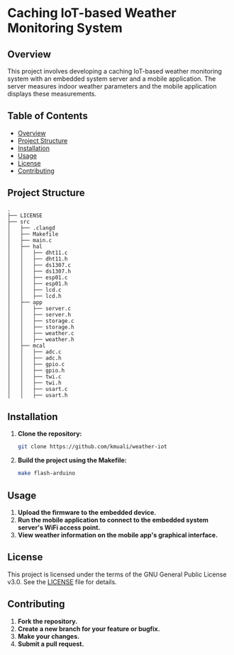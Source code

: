 # Caching IoT-based Weather Monitoring System

## Overview
This project involves developing a caching IoT-based weather monitoring system with an embedded system server and a mobile application. The server measures indoor weather parameters and the mobile application displays these measurements.

## Table of Contents
- [Overview](#overview)
- [Project Structure](#project-structure)
- [Installation](#installation)
- [Usage](#usage)
- [License](#license)
- [Contributing](#contributing)

## Project Structure

```
.
├── LICENSE
├── src
│   ├── .clangd
│   ├── Makefile
│   ├── main.c
│   ├── hal
│   │   ├── dht11.c
│   │   ├── dht11.h
│   │   ├── ds1307.c
│   │   ├── ds1307.h
│   │   ├── esp01.c
│   │   ├── esp01.h
│   │   ├── lcd.c
│   │   ├── lcd.h
│   ├── app
│   │   ├── server.c
│   │   ├── server.h
│   │   ├── storage.c
│   │   ├── storage.h
│   │   ├── weather.c
│   │   ├── weather.h
│   ├── mcal
│   │   ├── adc.c
│   │   ├── adc.h
│   │   ├── gpio.c
│   │   ├── gpio.h
│   │   ├── twi.c
│   │   ├── twi.h
│   │   ├── usart.c
│   │   ├── usart.h
```

## Installation

1. **Clone the repository:**
   ```bash
   git clone https://github.com/kmuali/weather-iot
   ```

2. **Build the project using the Makefile:**
   ```bash
   make flash-arduino
   ```

## Usage

1. **Upload the firmware to the embedded device.**
2. **Run the mobile application to connect to the embedded system server's WiFi access point.**
3. **View weather information on the mobile app's graphical interface.**

## License

This project is licensed under the terms of the GNU General Public License v3.0. See the [LICENSE](LICENSE) file for details.

## Contributing

1. **Fork the repository.**
2. **Create a new branch for your feature or bugfix.**
3. **Make your changes.**
4. **Submit a pull request.**
